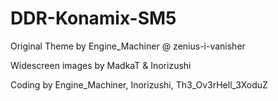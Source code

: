 # DDR-Konamix-SM5

Original Theme by Engine_Machiner @ zenius-i-vanisher

Widescreen images by MadkaT & Inorizushi

Coding by Engine_Machiner, Inorizushi, Th3_Ov3rHell_3XoduZ
